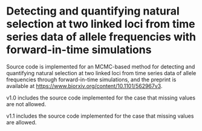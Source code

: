 # Detecting and quantifying natural selection at two linked loci from time series data of allele frequencies with forward-in-time simulations
Source code is implemented for an MCMC-based method for detecting and quantifying natural selection at two linked loci from time series data of allele frequencies through forward-in-time simulations, and the preprint is available at https://www.biorxiv.org/content/10.1101/562967v3.

v1.0 includes the source code implemented for the case that missing values are not allowed.

v1.1 includes the source code implemented for the case that missing values are allowed.
